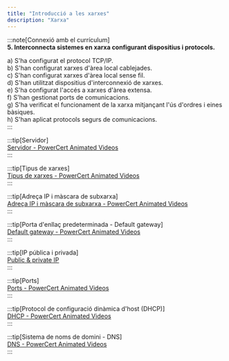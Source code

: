 ```yaml
---  
title: "Introducció a les xarxes"  
description: "Xarxa"  
---  
```


:::note[Connexió amb el currículum]  
**5. Interconnecta sistemes en xarxa configurant dispositius i protocols.**    

a) S'ha configurat el protocol TCP/IP.  
b) S'han configurat xarxes d'àrea local cablejades.  
c) S'han configurat xarxes d'àrea local sense fil.  
d) S'han utilitzat dispositius d'interconnexió de xarxes.  
e) S'ha configurat l'accés a xarxes d'àrea extensa.  
f) S'han gestionat ports de comunicacions.  
g) S'ha verificat el funcionament de la xarxa mitjançant l'ús d'ordres i eines bàsiques.  
h) S'han aplicat protocols segurs de comunicacions.  
:::  

:::tip[Servidor]  
[Servidor - PowerCert Animated Videos](https://www.youtube.com/watch?v=UjCDWCeHCzY)  
:::  

:::tip[Tipus de xarxes]  
[Tipus de xarxes - PowerCert Animated Videos](https://www.youtube.com/watch?v=NyZWSvSj8e)  
:::  

:::tip[Adreça IP i màscara de subxarxa]  
[Adreça IP i màscara de subxarxa - PowerCert Animated Videos](https://www.youtube.com/watch?v=s_Ntt6eTn94)  
:::  

:::tip[Porta d'enllaç predeterminada - Default gateway]  
[Default gateway - PowerCert Animated Videos](https://www.youtube.com/watch?v=pCcJFdYNamc)  
:::  

:::tip[IP pública i privada]  
[Public & private IP](https://www.youtube.com/watch?v=po8ZFG0Xc4Q)  
:::  

:::tip[Ports]  
[Ports - PowerCert Animated Videos](https://www.youtube.com/watch?v=g2fT-g9PX9o)  
:::  

:::tip[Protocol de configuració dinàmica d'host (DHCP)]  
[DHCP - PowerCert Animated Videos](https://www.youtube.com/watch?v=e6-TaH5bkjo)  
:::  

:::tip[Sistema de noms de domini - DNS]  
[DNS - PowerCert Animated Videos](https://www.youtube.com/watch?v=mpQZVYPuDGU)  
:::